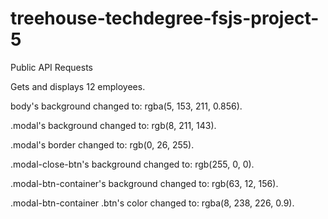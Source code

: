 # treehouse-techdegree-fsjs-project-5

Public API Requests

Gets and displays 12 employees.

body's background changed to: rgba(5, 153, 211, 0.856).

.modal's background changed to: rgb(8, 211, 143).

.modal's border changed to: rgb(0, 26, 255).

.modal-close-btn's background changed to: rgb(255, 0, 0).

.modal-btn-container's background changed to: rgb(63, 12, 156).

.modal-btn-container .btn's color changed to: rgba(8, 238, 226, 0.9).
